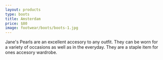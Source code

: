 ```yaml
---
layout: products
type: boots
title: Amsterdam
price: $80
image: footwear/boots/boots-1.jpg
---
```



Jane's Pearls are an excellent accesory to any outfit. They can be worn for a variety of occasions as well as in the everyday. They are a staple item for ones accesory wardrobe. 